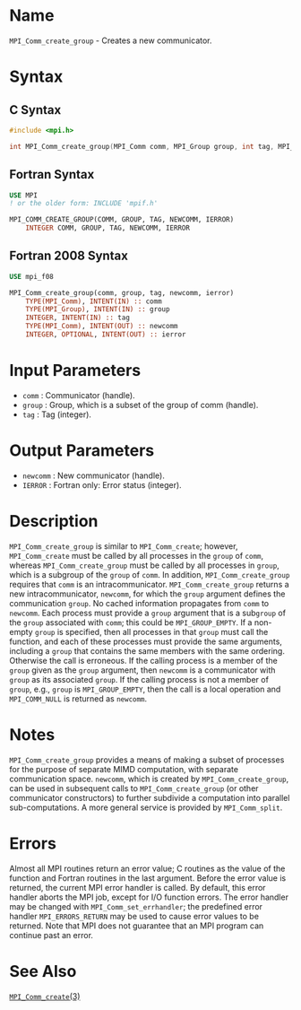 # Name

`MPI_Comm_create_group` - Creates a new communicator.

# Syntax

## C Syntax

```c
#include <mpi.h>

int MPI_Comm_create_group(MPI_Comm comm, MPI_Group group, int tag, MPI_Comm *newcomm)
```

## Fortran Syntax

```fortran
USE MPI
! or the older form: INCLUDE 'mpif.h'

MPI_COMM_CREATE_GROUP(COMM, GROUP, TAG, NEWCOMM, IERROR)
    INTEGER	COMM, GROUP, TAG, NEWCOMM, IERROR
```

## Fortran 2008 Syntax

```fortran
USE mpi_f08

MPI_Comm_create_group(comm, group, tag, newcomm, ierror)
    TYPE(MPI_Comm), INTENT(IN) :: comm
    TYPE(MPI_Group), INTENT(IN) :: group
    INTEGER, INTENT(IN) :: tag
    TYPE(MPI_Comm), INTENT(OUT) :: newcomm
    INTEGER, OPTIONAL, INTENT(OUT) :: ierror
```

# Input Parameters

* `comm` : Communicator (handle).
* `group` : Group, which is a subset of the group of comm (handle).
* `tag` : Tag (integer).

# Output Parameters

* `newcomm` : New communicator (handle).
* `IERROR` : Fortran only: Error status (integer).

# Description

`MPI_Comm_create_group` is similar to `MPI_Comm_create`; however,
`MPI_Comm_create` must be called by all processes in the `group` of `comm`,
whereas `MPI_Comm_create_group` must be called by all processes in `group`,
which is a subgroup of the `group` of `comm`. In addition,
`MPI_Comm_create_group` requires that `comm` is an intracommunicator.
`MPI_Comm_create_group` returns a new intracommunicator, `newcomm`, for
which the `group` argument defines the communication `group`. No cached
information propagates from `comm` to `newcomm`.
Each process must provide a `group` argument that is a sub`group` of the
`group` associated with `comm`; this could be `MPI_GROUP_EMPTY`. If a
non-empty `group` is specified, then all processes in that `group` must call
the function, and each of these processes must provide the same
arguments, including a `group` that contains the same members with the
same ordering. Otherwise the call is erroneous. If the calling process
is a member of the `group` given as the `group` argument, then `newcomm` is
a communicator with `group` as its associated `group`. If the calling
process is not a member of `group`, e.g., `group` is `MPI_GROUP_EMPTY`, then
the call is a local operation and `MPI_COMM_NULL` is returned as
`newcomm`.

# Notes

`MPI_Comm_create_group` provides a means of making a subset of processes
for the purpose of separate MIMD computation, with separate
communication space. `newcomm`, which is created by
`MPI_Comm_create_group`, can be used in subsequent calls to
`MPI_Comm_create_group` (or other communicator constructors) to further
subdivide a computation into parallel sub-computations. A more general
service is provided by `MPI_Comm_split`.

# Errors

Almost all MPI routines return an error value; C routines as the value
of the function and Fortran routines in the last argument.
Before the error value is returned, the current MPI error handler is
called. By default, this error handler aborts the MPI job, except for
I/O function errors. The error handler may be changed with
`MPI_Comm_set_errhandler`; the predefined error handler `MPI_ERRORS_RETURN`
may be used to cause error values to be returned. Note that MPI does not
guarantee that an MPI program can continue past an error.

# See Also

[`MPI_Comm_create`(3)](./?file=MPI_Comm_create.md)
